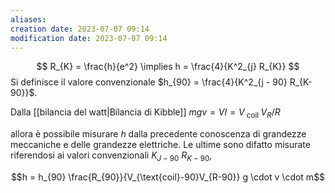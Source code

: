 ```yaml
---
aliases: 
creation date: 2023-07-07 09:14
modification date: 2023-07-07 09:14
---
```


$$ R_{K} = \frac{h}{e^2} \implies h = \frac{4}{K^2_{j} R_{K}} $$
Si definisce il valore convenzionale $h_{90} = \frac{4}{K^2_{j - 90} R_{K-90}}$.

Dalla [[bilancia del watt|Bilancia di Kibble]] 
$m gv = VI = V_{\text{ coil }} V_{R} / R$

allora è possibile misurare $h$ dalla precedente conoscenza di grandezze meccaniche e delle grandezze elettriche. Le ultime sono difatto misurate riferendosi ai valori convenzionali $K_{J-90}$ $R_{K-90}$,

$$h = h_{90} \frac{R_{90}}{V_{\text{coil}-90}V_{R-90}} g \cdot v \cdot m$$

